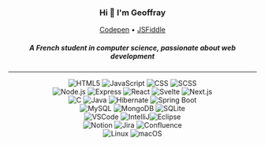 <h3 align="center">Hi 👋 I'm Geoffray</h3>
<p align="center">
  <a href="https://codepen.io/jofresh" target="_blank">Codepen</a> •
  <a href="https://jsfiddle.net/user/jofresh/fiddles/" target="_blank">JSFiddle</a>
</p>

<h5 align="center">A French student in computer science, passionate about web development</h5>

---

<!-- https://regex101.com/r/LEVVwW/1 -->

<div align="center">
  <div></div>
  <img src="https://img.shields.io/badge/HTML5-%23E34F26.svg?style=plastic&logo=HTML5&logoColor=white" alt="HTML5"> <img src="https://img.shields.io/badge/JavaScript-%23323330.svg?style=plastic&logo=javascript&logoColor=%23F7DF1E" alt="JavaScript"> <img src="https://img.shields.io/badge/CSS3-%231572B6.svg?style=plastic&logo=css3&logoColor=white" alt="CSS"> <img src="https://img.shields.io/badge/SCSS-hotpink.svg?style=plastic&logo=SASS&logoColor=white" alt="SCSS">
  <div>
    <img src="https://img.shields.io/badge/Node.js-6DA55F?style=plastic&logo=node.js&logoColor=white" alt="Node.js"> <img src="https://img.shields.io/badge/Express.js-%23404d59.svg?style=plastic&logo=express&logoColor=%2361DAFB" alt="Express"> <img src="https://img.shields.io/badge/React-%2320232a.svg?style=plastic&logo=react&logoColor=%2361DAFB" alt="React"> <img src="https://img.shields.io/badge/Svelte-%23f1413d.svg?style=plastic&logo=svelte&logoColor=white" alt="Svelte"> <img src="https://img.shields.io/badge/Next.js-black?style=plastic&logo=next.js&logoColor=white" alt="Next.js">
  </div>
  <div>
    <img src="https://img.shields.io/badge/C-%2300599C.svg?style=plastic&logo=c&logoColor=white" alt="C"> <img src="https://img.shields.io/badge/Java-%23ED8B00.svg?style=plastic&logo=java&logoColor=white" alt="Java"> <img src="https://img.shields.io/badge/-Hibernate-000?&logo=Hibernate" alt="Hibernate"> <img src="https://img.shields.io/badge/Spring%20Boot-%236DB33F.svg?style=plastic&logo=spring&logoColor=white" alt="Spring Boot">
  </div>
  <div>
    <img src="https://img.shields.io/badge/MySQL-%2300f.svg?style=plastic&logo=mysql&logoColor=white" alt="MySQL"> <img src="https://img.shields.io/badge/MongoDB-%234ea94b.svg?style=plastic&logo=mongodb&logoColor=white" alt="MongoDB"> <img src="https://img.shields.io/badge/SQLite-%2307405e.svg?style=plastic&logo=sqlite&logoColor=white" alt="SQLite">
  </div>
  <div>
    <img src="https://img.shields.io/badge/VSCode-0078d7.svg?style=plastic&logo=visual-studio-code&logoColor=white" alt="VSCode"> <img src="https://img.shields.io/badge/IntelliJ-000000.svg?style=plastic&logo=intellij-idea&logoColor=white" alt="IntelliJ"><img src="https://img.shields.io/badge/Eclipse-FE7A16.svg?style=plastic&logo=Eclipse&logoColor=white" alt="Eclipse">
  </div>
  <div>
    <img src="https://img.shields.io/badge/Notion-%23000000.svg?style=plastic&logo=notion&logoColor=white" alt="Notion"> <img src="https://img.shields.io/badge/Jira-%230A0FFF.svg?style=plastic&logo=jira&logoColor=white" alt="Jira"> <img src="https://img.shields.io/badge/Confluence-%23172BF4.svg?style=plastic&logo=confluence&logoColor=white" alt="Confluence">
  </div>
  <div>
    <img src="https://img.shields.io/badge/Linux-FCC624?style=plastic&logo=linux&logoColor=black" alt="Linux"> <img src="https://img.shields.io/badge/macOS-000000?style=plastic&logo=macos&logoColor=F0F0F0" alt="macOS">
  </div>
</div>
